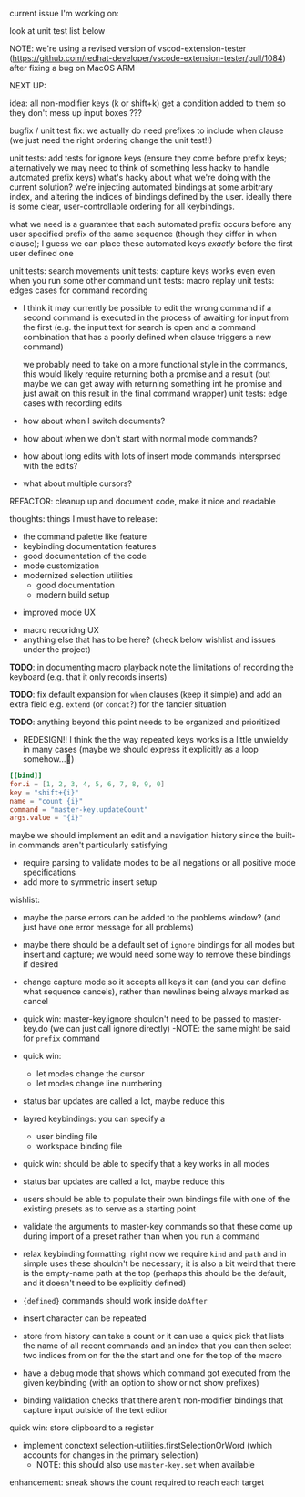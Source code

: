 current issue I'm working on:

look at unit test list below

NOTE: we're using a revised version of vscod-extension-tester (https://github.com/redhat-developer/vscode-extension-tester/pull/1084) after fixing a bug on MacOS ARM

NEXT UP:

idea: all non-modifier keys (k or shift+k) get a condition added to them
so they don't mess up input boxes ???

bugfix / unit test fix: we actually do need prefixes to include when clause (we just need
the right ordering change the unit test!!)

unit tests: add tests for ignore keys (ensure they come before prefix keys; alternatively
we may need to think of something less hacky to handle automated prefix keys)
what's hacky about what we're doing with the current solution? we're injecting
automated bindings at some arbitrary index, and altering the indices of
bindings defined by the user. ideally there is some clear, user-controllable ordering
for all keybindings.

what we need is a guarantee that each automated prefix occurs before any user specified
prefix of the same sequence (though they differ in when clause); I guess we can place these
automated keys *exactly* before the first user defined one

unit tests: search movements
unit tests: capture keys
  works even even when you run some other command
unit tests: macro replay
unit tests: edges cases for command recording
  - I think it may currently be possible to edit the wrong command
    if a second command is executed in the process of awaiting
    for input from the first (e.g. the input text for search is open
    and a command combination that has a poorly defined when clause
    triggers a new command)

    we probably need to take on a more functional style in the commands,
    this would likely require returning both a promise and a result
    (but maybe we can get away with returning something int he promise
    and just await on this result in the final command wrapper)
unit tests: edge cases with recording edits
  - how about when I switch documents?
  - how about when we don't start with normal mode commands?
  - how about long edits with lots of insert mode commands intersprsed with the edits?
  - what about multiple cursors?

REFACTOR: cleanup up and document code, make it nice and readable

thoughts: things I must have to release:
- the command palette like feature
- keybinding documentation features
- good documentation of the code
- mode customization
- modernized selection utilities
  - good documentation
  - modern build setup
+ improved mode UX
- macro recoridng UX
- anything else that has to be here? (check below wishlist and issues under the project)

**TODO**: in documenting macro playback note the limitations of recording the keyboard
(e.g. that it only records inserts)

**TODO**: fix default expansion for `when` clauses (keep it simple) and add an extra
field e.g. `extend` (or `concat`?) for the fancier situation

**TODO**: anything beyond this point needs to be organized and prioritized

- REDESIGN!! I think the the way repeated keys works is a little unwieldy in many cases
  (maybe we should express it explicitly as a loop somehow...🤔)

```toml
[[bind]]
for.i = [1, 2, 3, 4, 5, 6, 7, 8, 9, 0]
key = "shift+{i}"
name = "count {i}"
command = "master-key.updateCount"
args.value = "{i}"
```

maybe we should implement an edit and a navigation history since the built-in commands aren't particularly satisfying

- require parsing to validate modes to be all negations or all positive mode specifications
- add more to symmetric insert setup

wishlist:

- maybe the parse errors can be added to the problems window? (and just have one error
  message for all problems)

- maybe there should be a default set of `ignore` bindings for all
  modes but insert and capture; we would need some way to remove these
  bindings if desired

- change capture mode so it accepts all keys it can (and you can define what sequence
  cancels), rather than newlines being always marked as cancel

- quick win: master-key.ignore shouldn't need to be passed to
  master-key.do (we can just call ignore directly)
  -NOTE: the same might be said for `prefix` command

- quick win:
  - let modes change the cursor
  - let modes change line numbering

- status bar updates are called a lot, maybe reduce this

- layred keybindings: you can specify a
  - user binding file
  - workspace binding file

- quick win: should be able to specify that a key works in all modes

- status bar updates are called a lot, maybe reduce this

- users should be able to populate their own bindings file with one of the existing
  presets as to serve as a starting point

- validate the arguments to master-key commands so that these come up during import
  of a preset rather than when you run a command

- relax keybinding formatting: right now we require `kind` and `path`
  and in simple uses these shouldn't be necessary; it is also a bit weird
  that there is the empty-name path at the top (perhaps this should be the default,
  and it doesn't need to be explicitly defined)

- `{defined}` commands should work inside `doAfter`

- insert character can be repeated

- store from history can take a count or it can use a quick pick that lists the name
  of all recent commands and an index that you can then select two indices from
  on for the the start and one for the top of the macro

- have a debug mode that shows which command got executed from the given keybinding (with an
  option to show or not show prefixes)

- binding validation checks that there aren't non-modifier bindings that
  capture input outside of the text editor

quick win: store clipboard to a register

- implement conctext selection-utilities.firstSelectionOrWord (which accounts
  for changes in the primary selection)
  - NOTE: this should also use `master-key.set` when available

enhancement: sneak shows the count required to reach each target
